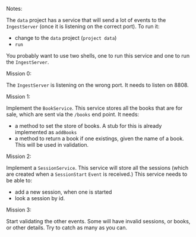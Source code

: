 Notes:

The `data` project has a service that will send a lot of events to the
`IngestServer` (once it is listening on the correct port). To run it:

- change to the `data` project (`project data`)
- `run`

You probably want to use two shells, one to run this service and one to run the
`IngestServer`.


Mission 0:

The `IngestServer` is listening on the wrong port. It needs to listen on 8808.


Mission 1:

Implement the `BookService`. This service stores all the books that are for
sale, which are sent via the `/books` end point. It needs:

- a method to set the store of books. A stub for this is already implemented as `addBooks`
- a method to return a book if one existings, given the name of a book. This
  will be used in validation.
  
  
Mission 2:

 Implement a `SessionService`. This service will store all the sessions (which
 are created when a `SessionStart` `Event` is received.) This service needs to
 be able to:
 
 - add a new session, when one is started
 - look a session by id.
 
 
 Mission 3:
 
 Start validating the other events. Some will have invalid sessions, or books,
 or other details. Try to catch as many as you can.
